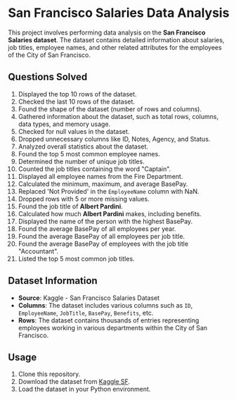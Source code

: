 

# San Francisco Salaries Data Analysis

This project involves performing data analysis on the **San Francisco Salaries dataset**. The dataset contains detailed information about salaries, job titles, employee names, and other related attributes for the employees of the City of San Francisco.

## Questions Solved

1. Displayed the top 10 rows of the dataset.
2. Checked the last 10 rows of the dataset.
3. Found the shape of the dataset (number of rows and columns).
4. Gathered information about the dataset, such as total rows, columns, data types, and memory usage.
5. Checked for null values in the dataset.
6. Dropped unnecessary columns like ID, Notes, Agency, and Status.
7. Analyzed overall statistics about the dataset.
8. Found the top 5 most common employee names.
9. Determined the number of unique job titles.
10. Counted the job titles containing the word "Captain".
11. Displayed all employee names from the Fire Department.
12. Calculated the minimum, maximum, and average BasePay.
13. Replaced 'Not Provided' in the `EmployeeName` column with NaN.
14. Dropped rows with 5 or more missing values.
15. Found the job title of **Albert Pardini**.
16. Calculated how much **Albert Pardini** makes, including benefits.
17. Displayed the name of the person with the highest BasePay.
18. Found the average BasePay of all employees per year.
19. Found the average BasePay of all employees per job title.
20. Found the average BasePay of employees with the job title "Accountant".
21. Listed the top 5 most common job titles.

## Dataset Information

- **Source**: Kaggle - San Francisco Salaries Dataset
- **Columns**: The dataset includes various columns such as `ID`, `EmployeeName`, `JobTitle`, `BasePay`, `Benefits`, etc.
- **Rows**: The dataset contains thousands of entries representing employees working in various departments within the City of San Francisco.


## Usage

1. Clone this repository.
2. Download the dataset from [Kaggle SF](https://www.kaggle.com/kaggle/sf-salaries).
3. Load the dataset in your Python environment.

